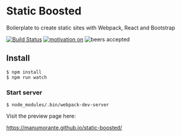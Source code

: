 # Static Boosted

Boilerplate to create static sites with Webpack, React and Bootstrap

[![Build Status](https://travis-ci.org/manumorante/static-boosted.svg?branch=master)](https://travis-ci.org/manumorante/static-boosted) [![motivation on](https://img.shields.io/badge/motivation-on-green.svg?style=flat-square)]() ![beers accepted](https://img.shields.io/badge/beers-accepted-yellow.svg?style=flat-square)

## Install

```
$ npm install
$ npm run watch
```

### Start server

```
$ node_modules/.bin/webpack-dev-server
```

Visit the preview page here:

https://manumorante.github.io/static-boosted/
